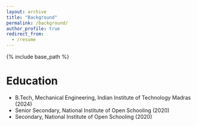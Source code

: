 ```yaml
---
layout: archive
title: "Background"
permalink: /background/
author_profile: true
redirect_from:
  - /resume
---
```


{% include base_path %}

Education
======
* B.Tech, Mechanical Engineering, Indian Institute of Technology Madras (2024)
* Senior Secondary, National Institute of Open Schooling (2020)
* Secondary, National Institute of Open Schooling (2020)
